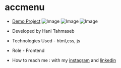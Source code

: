 # accmenu
- [Demo Project](https://haniehtahmaseb.github.io/accmenu/index1.html)
![Image](https://github.com/user-attachments/assets/749664ef-28c4-4347-9cee-91ecdc1ed7b6)
![Image](https://github.com/user-attachments/assets/ac5c3cbe-fa22-4bcc-99f4-6a70d3a5f348)
![Image](https://github.com/user-attachments/assets/3a0fe771-2962-4182-964d-2dce8de68bff)

- Developed by Hani Tahmaseb

- Technologies Used - html,css, js

- Role - Frontend

- How to reach me : with my [instagram](https://instagram.com/htahmaseb_dev) and [linkedin](https://linkedin.com/in/hani-tahmaseb-a52212212)
